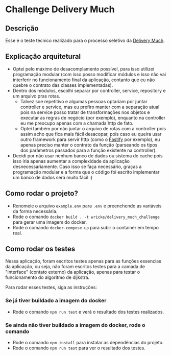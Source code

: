 # Challenge Delivery Much

## Descrição
Esse é o teste técnico realizado para o processo seletivo da [Delivery Much](https://www.deliverymuch.com.br/).

## Explicação arquitetural
* Optei pelo máximo de desacomplamento possível, para isso utilizei programação modular (com isso posso modificar módulos e isso não vai interferir no funcionamento final da aplicação, contanto que eu não quebre o contrato das classes implementadas).
* Dentro dos módulos, escolhi separar por controller, service, repository e um arquivo pras rotas.
  * Talvez soe repetitivo e algumas pessoas optariam por juntar controller e service, mas eu prefiro manter com a separação atual pois na service posso tratar de transformações nos objetos e executar as regras de negócio (por exemplo), enquanto na controller eu me preocupo apenas com a chamada http de fato.
  * Optei também por não juntar o arquivo de rotas com a controller pois assim acho que fica mais fácil desacopar, pois caso eu queira usar outro framework para servir http (como o [Fastify](https://www.fastify.io/) por exemplo), eu apenas preciso manter o contrato da função (parseando os tipos dos parâmetros passados para a função existente na controller).
* Decidi por não usar nenhum banco de dados ou sistema de cache pois isso iria apenas aumentar a complexidade da aplicação desnecessariamente. Caso isso se faça necessário, graças a programação modular e a forma que o código foi escrito implementar um banco de dados será muito fácil :)

## Como rodar o projeto?
* Renomeie o arquivo `example.env` para `.env` e preenchendo as variáveis da forma necessária.
* Rode o comando `docker build . -t wricke/delivery_much_challenge` para gerar uma imagem do docker.
* Rode o comando `docker-compose up` para subir o container em tempo real.

## Como rodar os testes
Nessa aplicação, foram escritos testes apenas para as funções essencias da aplicação, ou seja, não foram escritos testes para a camada de "interface" (contato externo) da aplicação, apenas para testar o funcionamento do algoritmo de dijkstra.

Para rodar esses testes, siga as instruções:
### Se já tiver buildado a imagem do docker
* Rode o comando `npm run test` e verá o resultado dos testes realizados.

### Se ainda não tiver buildado a imagem do docker, rode o comando
* Rode o comando `npm install` para instalar as dependências do projeto.
* Rode o comando `npm run test` para ver o resultado dos testes.
